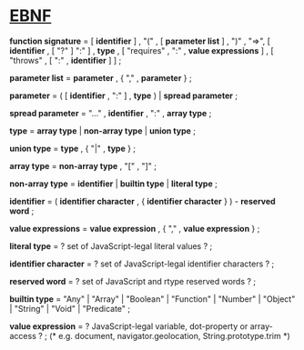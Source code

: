 # [EBNF](https://en.wikipedia.org/wiki/Extended_Backus%E2%80%93Naur_Form)

**function signature** =
  [ **identifier** ] , "(" , [ **parameter list** ] ,  ")" ,
  "=>", [ **identifier** , [ "?" ] ":" ] , **type** ,
  [ "requires" , ":" , **value expressions** ] ,
  [ "throws" , [ ":" , **identifier** ] ] ;

**parameter list** = **parameter** , { "," , **parameter** } ;

**parameter** = ( [ **identifier** , ":" ] , **type** ) | **spread parameter** ;

**spread parameter** = "..." , **identifier** , ":" , **array type** ;

**type** = **array type**
         | **non-array type**
         | **union type** ;

**union type** = **type** , { "|" , **type** } ;

**array type** = **non-array type** , "[" , "]" ;

**non-array type** = **identifier**
                   | **builtin type**
                   | **literal type** ;

**identifier** =
  ( **identifier character** , { **identifier character** } ) - **reserved word** ;

**value expressions** = **value expression** , { "," , **value expression** } ;

**literal type** = ? set of JavaScript-legal literal values ? ;

**identifier character** = ? set of JavaScript-legal identifier characters ? ;

**reserved word** = ? set of JavaScript and rtype reserved words ? ;

**builtin type** = "Any"
                 | "Array"
                 | "Boolean"
                 | "Function"
                 | "Number"
                 | "Object"
                 | "String"
                 | "Void"
                 | "Predicate" ;

**value expression** = ? JavaScript-legal variable, dot-property or array-access ? ;
  (* e.g. document, navigator.geolocation, String.prototype.trim *)
